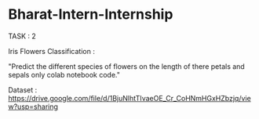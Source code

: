 # Bharat-Intern-Internship

TASK : 2

Iris Flowers Classification :

"Predict the different species of flowers on the length of there petals and sepals only colab notebook code."

Dataset : https://drive.google.com/file/d/1BjuNlhtTIvaeOE_Cr_CoHNmHGxHZbzjq/view?usp=sharing


